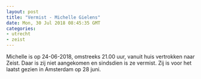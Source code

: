 ```yaml
---
layout: post
title: "Vermist - Michelle Gielens"
date: Mon, 30 Jul 2018 08:45:35 GMT
categories: 
- utrecht 
- zeist 
---
```


Michelle is op 24-06-2018, omstreeks 21.00 uur, vanuit huis vertrokken naar Zeist. Daar is zij niet aangekomen en sindsdien is ze vermist. Zij is voor het laatst gezien in Amsterdam op 28 juni.
